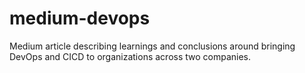 # medium-devops
Medium article describing learnings and conclusions around bringing DevOps and CICD to organizations across two companies.
